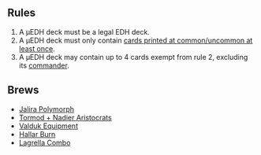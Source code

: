 ## Rules

1. A μEDH deck must be a legal EDH deck.
2. A μEDH deck must only contain [cards printed at common/uncommon at least once](https://scryfall.com/search?q=f%3Aedh+r%3Cr).
3. A μEDH deck may contain up to 4 cards exempt from rule 2, excluding its [commander](https://scryfall.com/search?q=f%3Aedh+r%3Cr+is%3Acommander).

## Brews

<!--
- <span class="W"></span>
- <span class="G"></span>
-->
- [Jalira Polymorph](https://www.moxfield.com/decks/k1_rRxycJkKPRRl1OoZSMg) <span class="U"></span>
- [Tormod + Nadier Aristocrats](https://www.moxfield.com/decks/EIeRKQu9r0Oooen4GU69Dw) <span class="B"></span>
- [Valduk Equipment](https://www.moxfield.com/decks/8Xe9R9I0LESEVm3JtBtSxQ) <span class="R"></span>
- [Hallar Burn](https://www.moxfield.com/decks/GFUaxnMTmUKFg_RMyEpd3A) <span class="R"></span><span class="G"></span>
- [Lagrella Combo](https://www.moxfield.com/decks/rVfbj4k7z0-5tgAP0x711Q) <span class="W"></span><span class="U"></span><span class="G"></span>
